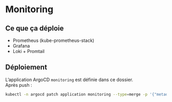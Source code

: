 # Monitoring

## Ce que ça déploie
- Prometheus (kube-prometheus-stack)
- Grafana
- Loki + Promtail

## Déploiement
L’application ArgoCD `monitoring` est définie dans ce dossier.  
Après push :
```sh
kubectl -n argocd patch application monitoring --type=merge -p '{"metadata":{"annotations":{"argocd.argoproj.io/refresh":"hard"}}}'
